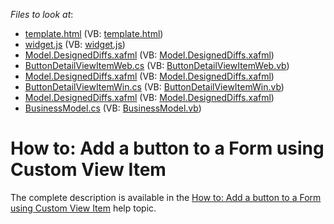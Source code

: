 <!-- default file list -->
*Files to look at*:

* [template.html](./CS/MySolution.Mobile/Static/modules/simpleButton/template.html) (VB: [template.html](./VB/MySolution.Mobile/Static/modules/simpleButton/template.html))
* [widget.js](./CS/MySolution.Mobile/Static/modules/simpleButton/widget.js) (VB: [widget.js](./VB/MySolution.Mobile/Static/modules/simpleButton/widget.js))
* [Model.DesignedDiffs.xafml](./CS/MySolution.Module.Mobile/Model.DesignedDiffs.xafml) (VB: [Model.DesignedDiffs.xafml](./VB/MySolution.Module.Mobile/Model.DesignedDiffs.xafml))
* [ButtonDetailViewItemWeb.cs](./CS/MySolution.Module.Web/ButtonDetailViewItemWeb.cs) (VB: [ButtonDetailViewItemWeb.vb](./VB/MySolution.Module.Web/ButtonDetailViewItemWeb.vb))
* [Model.DesignedDiffs.xafml](./CS/MySolution.Module.Web/Model.DesignedDiffs.xafml) (VB: [Model.DesignedDiffs.xafml](./VB/MySolution.Module.Web/Model.DesignedDiffs.xafml))
* [ButtonDetailViewItemWin.cs](./CS/MySolution.Module.Win/ButtonDetailViewItemWin.cs) (VB: [ButtonDetailViewItemWin.vb](./VB/MySolution.Module.Win/ButtonDetailViewItemWin.vb))
* [Model.DesignedDiffs.xafml](./CS/MySolution.Module.Win/Model.DesignedDiffs.xafml) (VB: [Model.DesignedDiffs.xafml](./VB/MySolution.Module.Win/Model.DesignedDiffs.xafml))
* [BusinessModel.cs](./CS/MySolution.Module/BusinessObjects/BusinessModel.cs) (VB: [BusinessModel.vb](./VB/MySolution.Module/BusinessObjects/BusinessModel.vb))
<!-- default file list end -->
# How to: Add a button to a Form using Custom View Item


The complete description is available in the <a href="https://documentation.devexpress.com/#Xaf/CustomDocument3653">How to: Add a button to a Form using Custom View Item</a> help topic.

<br/>



